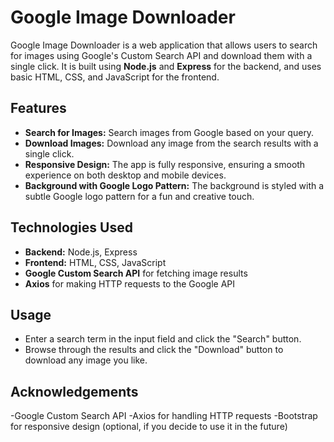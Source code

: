 # Google Image Downloader

Google Image Downloader is a web application that allows users to search for images using Google's Custom Search API and download them with a single click. It is built using **Node.js** and **Express** for the backend, and uses basic HTML, CSS, and JavaScript for the frontend.

## Features
- **Search for Images:** Search images from Google based on your query.
- **Download Images:** Download any image from the search results with a single click.
- **Responsive Design:** The app is fully responsive, ensuring a smooth experience on both desktop and mobile devices.
- **Background with Google Logo Pattern:** The background is styled with a subtle Google logo pattern for a fun and creative touch.

## Technologies Used
- **Backend:** Node.js, Express
- **Frontend:** HTML, CSS, JavaScript
- **Google Custom Search API** for fetching image results
- **Axios** for making HTTP requests to the Google API

##  Usage
- Enter a search term in the input field and click the "Search" button.
- Browse through the results and click the "Download" button to download any image you like.

## Acknowledgements
-Google Custom Search API
-Axios for handling HTTP requests
-Bootstrap for responsive design (optional, if you decide to use it in the future)

